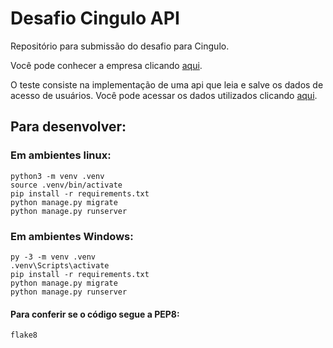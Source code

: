 # Desafio Cingulo API

Repositório para submissão do desafio para Cingulo. 

Você pode conhecer a empresa clicando [aqui](https://www.cingulo.com/).

O teste consiste na implementação de uma api que leia e salve os dados de acesso de usuários.
Você pode acessar os dados utilizados clicando [aqui](https://static.cingulo.com/bi/user_activities.json).

## Para desenvolver:
### Em ambientes linux:
```
python3 -m venv .venv
source .venv/bin/activate
pip install -r requirements.txt
python manage.py migrate
python manage.py runserver
```

### Em ambientes Windows:
```
py -3 -m venv .venv
.venv\Scripts\activate
pip install -r requirements.txt
python manage.py migrate
python manage.py runserver
```

#### Para conferir se o código segue a PEP8:
```
flake8
```
